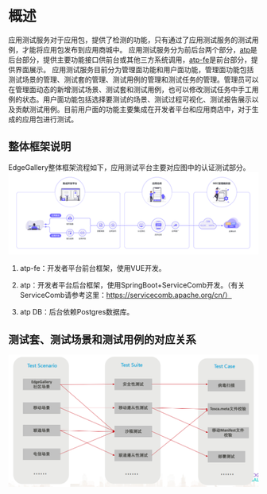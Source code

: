 概述
=================

应用测试服务对于应用包，提供了检测的功能，只有通过了应用测试服务的测试用例，才能将应用包发布到应用商城中。
应用测试服务分为前后台两个部分，[atp][1]是后台部分，提供主要功能接口供前台或其他三方系统调用，[atp-fe][2]是前台部分，提供界面展示。
应用测试服务目前分为管理面功能和用户面功能，管理面功能包括测试场景的管理、测试套的管理、测试用例的管理和测试任务的管理。管理员可以在管理面动态的新增测试场景、测试套和测试用例，也可以修改测试任务中手工用例的状态。用户面功能包括选择要测试的场景、测试过程可视化、测试报告展示以及贡献测试用例。目前用户面的功能主要集成在开发者平台和应用商店中，对于生成的应用包进行测试。


## 整体框架说明
EdgeGallery整体框架流程如下，应用测试平台主要对应图中的认证测试部分。
![](/uploads/images/2020/v1.0/all-the-arch.png)


1. atp-fe：开发者平台前台框架，使用VUE开发。

2. atp：开发者平台后台框架，使用SpringBoot+ServiceComb开发。（有关ServiceComb请参考这里：https://servicecomb.apache.org/cn/）

3. atp DB：后台依赖Postgres数据库。


## 测试套、测试场景和测试用例的对应关系
![](/uploads/images/2021/atp/relation.png)


[1]: https://gitee.com/edgegallery/atp "atp"
[2]: https://gitee.com/edgegallery/atp-fe "atp-fe"